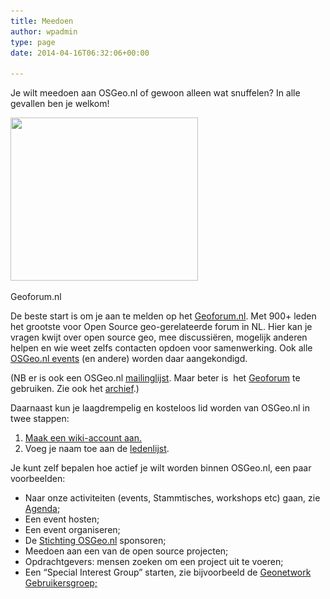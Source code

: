 ```yaml
---
title: Meedoen
author: wpadmin
type: page
date: 2014-04-16T06:32:06+00:00

---
```

Je wilt meedoen aan OSGeo.nl of gewoon alleen wat snuffelen? In alle gevallen ben je welkom!

<div id="attachment_2076" style="width: 310px" class="wp-caption alignright">
  <a href="https://geoforum.nl"><img aria-describedby="caption-attachment-2076" loading="lazy" class="size-medium wp-image-2076" src="/uploads/2019/02/geoforum-s-300x261.jpg" alt="" width="300" height="261" srcset="/uploads/2019/02/geoforum-s-300x261.jpg 300w, /uploads/2019/02/geoforum-s-768x669.jpg 768w, /uploads/2019/02/geoforum-s-150x131.jpg 150w, /uploads/2019/02/geoforum-s.jpg 800w" sizes="(max-width: 300px) 100vw, 300px" /></a>
  
  <p id="caption-attachment-2076" class="wp-caption-text">
    Geoforum.nl
  </p>
</div>

De beste start is om je aan te melden op het [Geoforum.nl][1]. Met 900+ leden het grootste voor Open Source geo-gerelateerde forum in NL. Hier kan je vragen kwijt over open source geo, mee discussiëren, mogelijk anderen helpen en wie weet zelfs contacten opdoen voor samenwerking. Ook alle [OSGeo.nl events][2] (en andere) worden daar aangekondigd.

(NB er is ook een OSGeo.nl <a title="mailing lijst" href="http://lists.osgeo.org/mailman/listinfo/dutch" target="_blank" rel="noopener">mailinglijst</a>. Maar beter is  het [Geoforum][3] te gebruiken. Zie ook het <a title="Het archief" href="http://osgeo-org.1560.n6.nabble.com/OSGeo-Dutch-Local-Chapter-f4574635.html" target="_blank" rel="noopener">archief</a>.)

Daarnaast kun je laagdrempelig en kosteloos lid worden van OSGeo.nl in twee stappen:

  1. <a title="Maak een account aan" href="https://wiki.osgeo.org/index.php?title=Special:UserLogin&type=signup&returnto=Main_Page" target="_blank" rel="noopener">Maak een wiki-account aan.</a>
  2. Voeg je naam toe aan de <a title="Ledenlijst" href="http://wiki.osgeo.org/wiki/Nederlands/Leden" target="_blank" rel="noopener">ledenlijst</a>.

Je kunt zelf bepalen hoe actief je wilt worden binnen OSGeo.nl, een paar voorbeelden:

  * Naar onze activiteiten (events, Stammtisches, workshops etc) gaan, zie [Agenda][4];
  * Een event hosten;
  * Een event organiseren;
  * De [Stichting OSGeo.nl][5] sponsoren;
  * Meedoen aan een van de open source projecten;
  * Opdrachtgevers: mensen zoeken om een project uit te voeren;
  * Een &#8220;Special Interest Group&#8221; starten, zie bijvoorbeeld de [Geonetwork Gebruikersgroep;][6]

 [1]: https://geoforum.nl/
 [2]: https://geoforum.nl/c/events
 [3]: https://geoforum.nl
 [4]: http://osgeo.nl/agenda/ "Agenda"
 [5]: http://osgeo.nl/over-ons/ "Over ons"
 [6]: https://osgeo.nl/geonetwork-gebruikersgroep/
